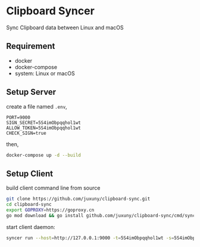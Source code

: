 Clipboard Syncer
=======

Sync Clipboard data between Linux and macOS


## Requirement

* docker
* docker-compose
* system: Linux or macOS

## Setup Server 

create a file named `.env`,

```text
PORT=9000
SIGN_SECRET=5S4imObpqqhol1wt
ALLOW_TOKEN=5S4imObpqqhol1wt
CHECK_SIGN=true
```

then, 

```bash
docker-compose up -d --build
```

## Setup Client

build client command line from source

```bash
git clone https://github.com/juxuny/clipboard-sync.git
cd clipboard-sync
export GOPROXY=https://goproxy.cn
go mod download && go install github.com/juxuny/clipboard-sync/cmd/syncer
```

start client daemon:
```bash
syncer run --host=http://127.0.0.1:9000 -t=5S4imObpqqhol1wt -s=5S4imObpqqhol1wt -d=2
```
